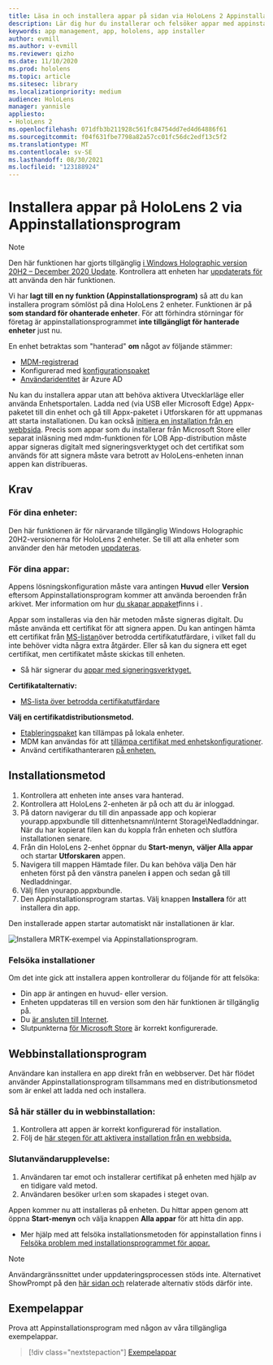 ```yaml
---
title: Läsa in och installera appar på sidan via HoloLens 2 Appinstallationsprogram
description: Lär dig hur du installerar och felsöker appar med appinstallationsprogrammet och läser in och installerar appar via användargränssnittet.
keywords: app management, app, hololens, app installer
author: evmill
ms.author: v-evmill
ms.reviewer: qizho
ms.date: 11/10/2020
ms.prod: hololens
ms.topic: article
ms.sitesec: library
ms.localizationpriority: medium
audience: HoloLens
manager: yannisle
appliesto:
- HoloLens 2
ms.openlocfilehash: 071dfb3b211928c561fc84754dd7ed4d64886f61
ms.sourcegitcommit: f04f631fbe7798a82a57cc01fc56dc2edf13c5f2
ms.translationtype: MT
ms.contentlocale: sv-SE
ms.lasthandoff: 08/30/2021
ms.locfileid: "123188924"
---
```

# <a name="install-apps-on-hololens-2-via-app-installer"></a>Installera appar på HoloLens 2 via Appinstallationsprogram

> [!NOTE]
> Den här funktionen har gjorts tillgänglig [i Windows Holographic version 20H2 – December 2020 Update](hololens-release-notes.md). Kontrollera att enheten har [uppdaterats för](hololens-update-hololens.md) att använda den här funktionen.

Vi har **lagt till en ny funktion (Appinstallationsprogram)** så att du kan installera program sömlöst på dina HoloLens 2 enheter. Funktionen är på **som standard för ohanterade enheter**. För att förhindra störningar för företag är appinstallationsprogrammet **inte tillgängligt för hanterade enheter** just nu.  

En enhet betraktas som "hanterad" **om** något av följande stämmer:

- [MDM-registrerad](hololens-enroll-mdm.md)
- Konfigurerad med [konfigurationspaket](hololens-provisioning.md)
- [Användaridentitet](hololens-identity.md) är Azure AD

Nu kan du installera appar utan att behöva aktivera Utvecklarläge eller använda Enhetsportalen.  Ladda ned (via USB eller Microsoft Edge) Appx-paketet till din enhet och gå till Appx-paketet i Utforskaren för att uppmanas att starta installationen.  Du kan också [initiera en installation från en webbsida](/windows/msix/app-installer/installing-windows10-apps-web). Precis som appar som du installerar från Microsoft Store eller separat inläsning med mdm-funktionen för LOB [](/windows/win32/appxpkg/how-to-sign-a-package-using-signtool) App-distribution [](/windows/win32/appxpkg/how-to-sign-a-package-using-signtool#security-considerations) måste appar signeras digitalt med signeringsverktyget och det certifikat som används för att signera måste vara betrott av HoloLens-enheten innan appen kan distribueras.

## <a name="requirements"></a>Krav

### <a name="for-your-devices"></a>För dina enheter:

Den här funktionen är för närvarande tillgänglig Windows Holographic 20H2-versionerna för HoloLens 2 enheter. Se till att alla enheter som använder den här metoden [uppdateras](hololens-update-hololens.md).

### <a name="for-your-apps"></a>För dina appar:

Appens lösningskonfiguration måste vara antingen **Huvud** eller **Version** eftersom Appinstallationsprogram kommer att använda beroenden från arkivet. Mer information om hur [du skapar appaket](/windows/msix/app-installer/create-appinstallerfile-vs)finns i .

Appar som installeras via den här metoden måste signeras digitalt. Du måste använda ett certifikat för att signera appen. Du kan antingen hämta ett certifikat från [MS-listan](https://ccadb-public.secure.force.com/microsoft/IncludedCACertificateReportForMSFT)över betrodda certifikatutfärdare, i vilket fall du inte behöver vidta några extra åtgärder. Eller så kan du signera ett eget certifikat, men certifikatet måste skickas till enheten.

- Så här signerar du [appar med signeringsverktyget.](/windows/win32/appxpkg/how-to-sign-a-package-using-signtool)

**Certifikatalternativ:**

- [MS-lista över betrodda certifikatutfärdare](https://ccadb-public.secure.force.com/microsoft/IncludedCACertificateReportForMSFT)

**Välj en certifikatdistributionsmetod.**

- [Etableringspaket](hololens-provisioning.md) kan tillämpas på lokala enheter.
- MDM kan användas för att [tillämpa certifikat med enhetskonfigurationer](/mem/intune/protect/certificates-configure).
- Använd certifikathanteraren [på enheten.](certificate-manager.md)

## <a name="installation-method"></a>Installationsmetod

1. Kontrollera att enheten inte anses vara hanterad.
1. Kontrollera att HoloLens 2-enheten är på och att du är inloggad.
1. På datorn navigerar du till din anpassade app och kopierar yourapp.appxbundle till dittenhetsnamn\Internt Storage\Nedladdningar.
    När du har kopierat filen kan du koppla från enheten och slutföra installationen senare.
1. Från din HoloLens 2-enhet öppnar du **Start-menyn,** **väljer Alla appar** och startar **Utforskaren** appen.
1. Navigera till mappen Hämtade filer. Du kan behöva välja Den här enheten först på den vänstra panelen **i** appen och sedan gå till Nedladdningar.
1. Välj filen yourapp.appxbundle.
1. Den Appinstallationsprogram startas. Välj knappen **Installera** för att installera din app.

Den installerade appen startar automatiskt när installationen är klar.

![Installera MRTK-exempel via Appinstallationsprogram.](images/hololens-app-installer-picture.jpg)

### <a name="troubleshooting-installs"></a>Felsöka installationer

Om det inte gick att installera appen kontrollerar du följande för att felsöka:

- Din app är antingen en huvud- eller version.
- Enheten uppdateras till en version som den här funktionen är tillgänglig på.
- Du [är ansluten till Internet](hololens-network.md).
- Slutpunkterna [för Microsoft Store](hololens-offline.md) är korrekt konfigurerade.  

## <a name="web-installer"></a>Webbinstallationsprogram

Användare kan installera en app direkt från en webbserver. Det här flödet använder Appinstallationsprogram tillsammans med en distributionsmetod som är enkel att ladda ned och installera.

### <a name="how-to-set-up-web-install"></a>Så här ställer du in webbinstallation:

1. Kontrollera att appen är korrekt konfigurerad för installation.
1. Följ de [här stegen för att aktivera installation från en webbsida.](/windows/msix/app-installer/installing-windows10-apps-web#how-to-enable-this-on-a-webpage)

### <a name="end-user-experience"></a>Slutanvändarupplevelse:

1. Användaren tar emot och installerar certifikat på enheten med hjälp av en tidigare vald metod.
1. Användaren besöker url:en som skapades i steget ovan.

Appen kommer nu att installeras på enheten. Du hittar appen genom att öppna **Start-menyn** och välja knappen **Alla appar** för att hitta din app.

- Mer hjälp med att felsöka installationsmetoden för appinstallation finns i [Felsöka problem med installationsprogrammet för appar.](/windows/msix/app-installer/troubleshoot-appinstaller-issues)

> [!NOTE]
> Användargränssnittet under uppdateringsprocessen stöds inte. Alternativet ShowPrompt på den [här sidan och](/windows/msix/app-installer/update-settings) relaterade alternativ stöds därför inte.

## <a name="sample-apps"></a>Exempelappar

Prova att Appinstallationsprogram med någon av våra tillgängliga exempelappar. 
> [!div class="nextstepaction"]
> [Exempelappar](/windows/mixed-reality/develop/features-and-samples)

